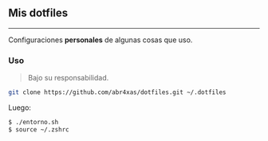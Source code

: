 
## Mis dotfiles

---

Configuraciones **personales** de algunas cosas que uso.


### Uso

> Bajo su responsabilidad.

```bash
git clone https://github.com/abr4xas/dotfiles.git ~/.dotfiles
```
Luego:

```bash
$ ./entorno.sh
$ source ~/.zshrc
```
